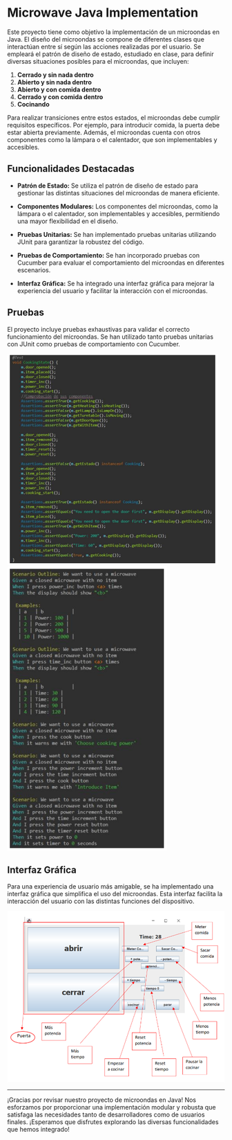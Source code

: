 # Microwave Java Implementation

Este proyecto tiene como objetivo la implementación de un microondas en Java. El diseño del microondas se compone de diferentes clases que interactúan entre sí según las acciones realizadas por el usuario. Se empleará el patrón de diseño de estado, estudiado en clase, para definir diversas situaciones posibles para el microondas, que incluyen:

1. **Cerrado y sin nada dentro**
2. **Abierto y sin nada dentro**
3. **Abierto y con comida dentro**
4. **Cerrado y con comida dentro**
5. **Cocinando**

Para realizar transiciones entre estos estados, el microondas debe cumplir requisitos específicos. Por ejemplo, para introducir comida, la puerta debe estar abierta previamente. Además, el microondas cuenta con otros componentes como la lámpara o el calentador, que son implementables y accesibles.

## Funcionalidades Destacadas

- **Patrón de Estado:** Se utiliza el patrón de diseño de estado para gestionar las distintas situaciones del microondas de manera eficiente.

- **Componentes Modulares:** Los componentes del microondas, como la lámpara o el calentador, son implementables y accesibles, permitiendo una mayor flexibilidad en el diseño.

- **Pruebas Unitarias:** Se han implementado pruebas unitarias utilizando JUnit para garantizar la robustez del código.

- **Pruebas de Comportamiento:** Se han incorporado pruebas con Cucumber para evaluar el comportamiento del microondas en diferentes escenarios.

- **Interfaz Gráfica:** Se ha integrado una interfaz gráfica para mejorar la experiencia del usuario y facilitar la interacción con el microondas.

## Pruebas

El proyecto incluye pruebas exhaustivas para validar el correcto funcionamiento del microondas. Se han utilizado tanto pruebas unitarias con JUnit como pruebas de comportamiento con Cucumber.

![Imagen de JUNIT](JUNITest.png)
![Imagen de Cucumber](Cucumbertest.png)

## Interfaz Gráfica

Para una experiencia de usuario más amigable, se ha implementado una interfaz gráfica que simplifica el uso del microondas. Esta interfaz facilita la interacción del usuario con las distintas funciones del dispositivo.

![Imagen de Microondas](microwave.png)

---

¡Gracias por revisar nuestro proyecto de microondas en Java! Nos esforzamos por proporcionar una implementación modular y robusta que satisfaga las necesidades tanto de desarrolladores como de usuarios finales. ¡Esperamos que disfrutes explorando las diversas funcionalidades que hemos integrado!



